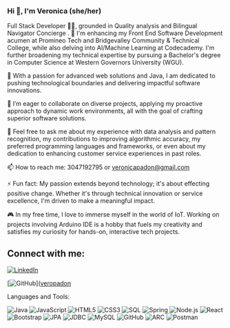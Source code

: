 ### Hi 👋, I'm Veronica (she/her)

Full Stack Developer 👩‍💻, grounded in Quality analysis and Bilingual Navigator Concierge . 🔭 I'm enhancing my Front End Software Development acumen at Promineo Tech and Bridgevalley Community & Technical College, while also delving into AI/Machine Learning at Codecademy. I'm further broadening my technical expertise by pursuing a Bachelor's degree in Computer Science at Western Governors University (WGU).

🌱 With a passion for advanced web solutions and Java, I am dedicated to pushing technological boundaries and delivering impactful software innovations.

👯 I’m eager to collaborate on diverse projects, applying my proactive approach to dynamic work environments, all with the goal of crafting superior software solutions.

💬 Feel free to ask me about my experience with data analysis and pattern recognition, my contributions to improving algorithmic accuracy, my preferred programming languages and frameworks, or even about my dedication to enhancing customer service experiences in past roles.

📫 How to reach me: 3047192795 or veronicapadon@gmail.com


 ⚡ Fun fact: My passion extends beyond technology; it's about effecting positive change. Whether it's through technical innovation or service excellence, I'm driven to make a meaningful impact.
 

🎮 In my free time, I love to immerse myself in the world of IoT. Working on projects involving Arduino IDE is a hobby that fuels my creativity and satisfies my curiosity for hands-on, interactive tech projects.


## Connect with me:

[![LinkedIn](https://img.shields.io/badge/LinkedIn-0077B5?style=for-the-badge&logo=linkedin&logoColor=white)]( https://www.linkedin.com/in/veronicapadon/)

[![GitHub](https://img.shields.io/badge/GitHub-100000?style=for-the-badge&logo=github&logoColor=white)]([veropadon](https://github.com/veropadon)



Languages and Tools:


![Java](https://img.shields.io/badge/Java-%23ED8B00.svg?&style=for-the-badge&logo=java&logoColor=white)
![JavaScript](https://img.shields.io/badge/JavaScript-%23F7DF1E.svg?&style=for-the-badge&logo=javascript&logoColor=black)
![HTML5](https://img.shields.io/badge/HTML5-%23E34F26.svg?&style=for-the-badge&logo=html5&logoColor=white)
![CSS3](https://img.shields.io/badge/CSS3-%231572B6.svg?&style=for-the-badge&logo=css3&logoColor=white)
![SQL](https://img.shields.io/badge/SQL-%23430098.svg?&style=for-the-badge&logo=sql&logoColor=white)
![Spring](https://img.shields.io/badge/Spring-%236DB33F.svg?&style=for-the-badge&logo=spring&logoColor=white)
![Node.js](https://img.shields.io/badge/Node.js-%23339933.svg?&style=for-the-badge&logo=node-dot-js&logoColor=white)
![React](https://img.shields.io/badge/React-%2361DAFB.svg?&style=for-the-badge&logo=react&logoColor=black)
![Bootstrap](https://img.shields.io/badge/Bootstrap-%237952B3.svg?&style=for-the-badge&logo=bootstrap&logoColor=white)
![JPA](https://img.shields.io/badge/JPA-%2300f.svg?&style=for-the-badge)
![JDBC](https://img.shields.io/badge/JDBC-%23yellow.svg?&style=for-the-badge)
![MySQL](https://img.shields.io/badge/MySQL-%234479A1.svg?&style=for-the-badge&logo=mysql&logoColor=white)
![GitHub](https://img.shields.io/badge/GitHub-%23121011.svg?&style=for-the-badge&logo=github&logoColor=white)
![ARC](https://img.shields.io/badge/ARC-%23green.svg?&style=for-the-badge)
![Postman](https://img.shields.io/badge/Postman-%23FF6C37.svg?&style=for-the-badge&logo=postman&logoColor=white)
